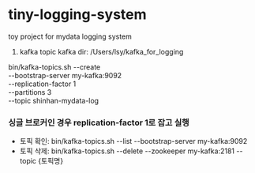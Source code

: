 # tiny-logging-system
toy project for mydata logging system

1. kafka topic
kafka dir: /Users/lsy/kafka_for_logging

bin/kafka-topics.sh --create \
--bootstrap-server my-kafka:9092 \
--replication-factor 1 \
--partitions 3 \
--topic shinhan-mydata-log

### 싱글 브로커인 경우 replication-factor 1로 잡고 실행
- 토픽 확인: bin/kafka-topics.sh --list --bootstrap-server my-kafka:9092
- 토픽 삭제: bin/kafka-topics.sh --delete --zookeeper my-kafka:2181 --topic {토픽명}